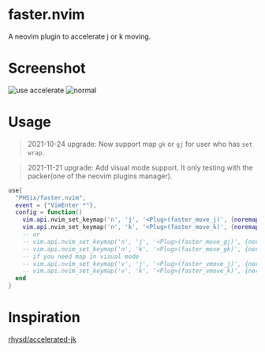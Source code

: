 # faster.nvim
A neovim plugin to accelerate j or k moving.

# Screenshot
![use accelerate](./image/acc.gif) 
![normal](./image/noacc.gif) 

# Usage
> 2021-10-24 upgrade: Now support map `gk` or `gj` for user who has `set wrap`.

> 2021-11-21 upgrade: Add visual mode support.
It only testing with the packer(one of the neovim plugins manager).
```lua
use{
  "PHSix/faster.nvim",
  event = {"VimEnter *"},
  config = function()
    vim.api.nvim_set_keymap('n', 'j', '<Plug>(faster_move_j)', {noremap=false, silent=true})
    vim.api.nvim_set_keymap('n', 'k', '<Plug>(faster_move_k)', {noremap=false, silent=true})
    -- or 
    -- vim.api.nvim_set_keymap('n', 'j', '<Plug>(faster_move_gj)', {noremap=false, silent=true})
    -- vim.api.nvim_set_keymap('n', 'k', '<Plug>(faster_move_gk)', {noremap=false, silent=true})
    -- if you need map in visual mode
    -- vim.api.nvim_set_keymap('v', 'j', '<Plug>(faster_vmove_j)', {noremap=false, silent=true})
    -- vim.api.nvim_set_keymap('v', 'k', '<Plug>(faster_vmove_k)', {noremap=false, silent=true})
  end
}
```

	
# Inspiration
[rhysd/accelerated-jk](https://github.com/rhysd/accelerated-jk)


<!-- vim: set ft=markdown: -->